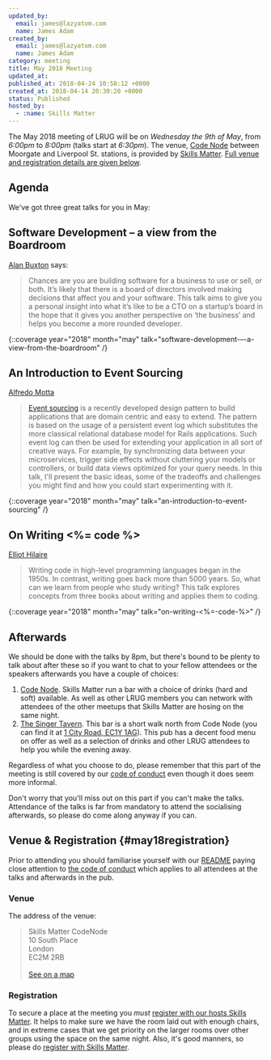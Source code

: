 ```yaml
---
updated_by:
  email: james@lazyatom.com
  name: James Adam
created_by:
  email: james@lazyatom.com
  name: James Adam
category: meeting
title: May 2018 Meeting
updated_at:
published_at: 2018-04-24 10:58:12 +0000
created_at: 2018-04-14 20:30:20 +0000
status: Published
hosted_by:
  - :name: Skills Matter
---
```


The May 2018 meeting of LRUG will be on *Wednesday the 9th of May*,
from _6:00pm_ to _8:00pm_ (talks start at _6:30pm_).  The venue, [Code
Node][skills-matter-venue] between Moorgate and Liverpool St. stations, is
provided by [Skills Matter](http://www.skillsmatter.com).  [Full venue and
registration details are given below](#may18registration).

## Agenda

We've got three great talks for you in May:

## Software Development – a view from the Boardroom

[Alan Buxton](https://twitter.com/alanbuxton) says:

> Chances are you are building software for a business to use or sell, or both.
> It’s likely that there is a board of directors involved making decisions that
> affect you and your software. This talk aims to give you a personal insight
> into what it’s like to be a CTO on a startup’s board in the hope that it
> gives you another perspective on ‘the business’ and helps you become a more
> rounded developer.

{::coverage year="2018" month="may" talk="software-development-–-a-view-from-the-boardroom" /}

## An Introduction to Event Sourcing

[Alfredo Motta](https://twitter.com/mottalrd)

> [Event sourcing](https://martinfowler.com/eaaDev/EventSourcing.html) is a recently
> developed design pattern to build applications that are domain centric and easy to
> extend. The pattern is based on the usage of a persistent event log which 
> substitutes the more classical relational database model for Rails applications.
> Such event log can then be used for extending your application in all sort of 
> creative ways. For example, by synchronizing data between your microservices, 
> trigger side effects without cluttering your models or controllers, or build data
> views optimized for your query needs. In this talk, I'll present the basic ideas, 
> some of the tradeoffs and challenges you might find and how you could start 
> experimenting with it.

{::coverage year="2018" month="may" talk="an-introduction-to-event-sourcing" /}

## On Writing <%= code %>

[Elliot Hilaire](https://twitter.com/elliotthilaire)

> Writing code in high-level programming languages began in the 1950s. In contrast, 
> writing goes back more than 5000 years. So, what can we learn from people who
> study writing? This talk explores concepts from three books about writing and 
> applies them to coding.

{::coverage year="2018" month="may" talk="on-writing-<%=-code-%>" /}

## Afterwards

We should be done with the talks by 8pm, but there's bound to be plenty
to talk about after these so if you want to chat to your fellow attendees or
the speakers afterwards you have a couple of choices:

1. [Code Node][skills-matter-venue].  Skills Matter run a bar with a choice of
   drinks (hard and soft) available.  As well as other LRUG members you can
   network with attendees of the other meetups that Skills Matter are hosing on
   the same night.
2. [The Singer Tavern](http://singertavern.com/).  This bar is a short walk
   north from Code Node (you can find it at [1 City Road, EC1Y
   1AG](https://goo.gl/maps/w9kPu)).  This pub has a decent food menu on offer
   as well as a selection of drinks and other LRUG attendees to help you
   while the evening away.

Regardless of what you choose to do, please remember that this part of the
meeting is still covered by our [code of
conduct](http://readme.lrug.org/#code-of-condut) even though it does seem more
informal.

Don't worry that you'll miss out on this part if you can't make the talks.
Attendance of the talks is far from mandatory to attend the socialising
afterwards, so please do come along anyway if you can.

## Venue & Registration {#may18registration}

Prior to attending you should familiarise yourself with our
[README](http://readme.lrug.org/) paying close attention to [the code of
conduct](http://readme.lrug.org/#code-of-conduct) which applies to
all attendees at the talks and afterwards in the pub.

### Venue

The address of the venue:

> Skills Matter CodeNode<br/>10 South Place<br/>London<br/>EC2M 2RB<br/><br/>[See on a map](https://goo.gl/maps/ONJT4)

### Registration

To secure a place at the meeting you *must* [register with our hosts
Skills Matter][skills-matter-event].  It helps to
make sure we have the room laid out with enough chairs, and in extreme cases
that we get priority on the larger rooms over other groups using the space on
the same night.  Also, it's good manners, so please do [register with Skills
Matter][skills-matter-event].

[skills-matter-venue]: https://skillsmatter.com/locations/264-skills-matter-codenode
[skills-matter-event]: https://skillsmatter.com/meetups/10906-lrug-may
